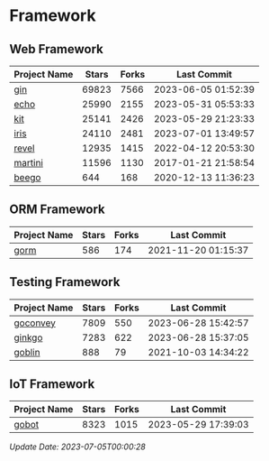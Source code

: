 # Framework

## Web Framework
| Project Name | Stars | Forks | Last Commit |
| ------------ | ----- | ----- | ----------- |
| [gin](https://github.com/gin-gonic/gin) | 69823 | 7566 | 2023-06-05 01:52:39 |
| [echo](https://github.com/labstack/echo) | 25990 | 2155 | 2023-05-31 05:53:33 |
| [kit](https://github.com/go-kit/kit) | 25141 | 2426 | 2023-05-29 21:23:33 |
| [iris](https://github.com/kataras/iris) | 24110 | 2481 | 2023-07-01 13:49:57 |
| [revel](https://github.com/revel/revel) | 12935 | 1415 | 2022-04-12 20:53:30 |
| [martini](https://github.com/go-martini/martini) | 11596 | 1130 | 2017-01-21 21:58:54 |
| [beego](https://github.com/astaxie/beego) | 644 | 168 | 2020-12-13 11:36:23 |

## ORM Framework
| Project Name | Stars | Forks | Last Commit |
| ------------ | ----- | ----- | ----------- |
| [gorm](https://github.com/jinzhu/gorm) | 586 | 174 | 2021-11-20 01:15:37 |

## Testing Framework
| Project Name | Stars | Forks | Last Commit |
| ------------ | ----- | ----- | ----------- |
| [goconvey](https://github.com/smartystreets/goconvey) | 7809 | 550 | 2023-06-28 15:42:57 |
| [ginkgo](https://github.com/onsi/ginkgo) | 7283 | 622 | 2023-06-28 15:37:05 |
| [goblin](https://github.com/franela/goblin) | 888 | 79 | 2021-10-03 14:34:22 |

## IoT Framework
| Project Name | Stars | Forks | Last Commit |
| ------------ | ----- | ----- | ----------- |
| [gobot](https://github.com/hybridgroup/gobot) | 8323 | 1015 | 2023-05-29 17:39:03 |

*Update Date: 2023-07-05T00:00:28*